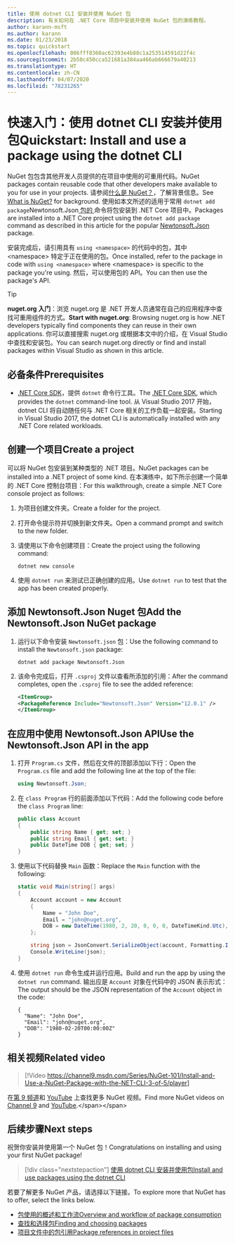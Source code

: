 ```yaml
---
title: 使用 dotnet CLI 安装并使用 NuGet 包
description: 有关如何在 .NET Core 项目中安装并使用 NuGet 包的演练教程。
author: karann-msft
ms.author: karann
ms.date: 01/23/2018
ms.topic: quickstart
ms.openlocfilehash: 006fff8360ac62393e4b88c1a253514591d22f4c
ms.sourcegitcommit: 2b50c450cca521681a384aa466ab666679a40213
ms.translationtype: HT
ms.contentlocale: zh-CN
ms.lasthandoff: 04/07/2020
ms.locfileid: "78231265"
---
```

# <a name="quickstart-install-and-use-a-package-using-the-dotnet-cli"></a><span data-ttu-id="47d63-103">快速入门：使用 dotnet CLI 安装并使用包</span><span class="sxs-lookup"><span data-stu-id="47d63-103">Quickstart: Install and use a package using the dotnet CLI</span></span>

<span data-ttu-id="47d63-104">NuGet 包包含其他开发人员提供的在项目中使用的可重用代码。</span><span class="sxs-lookup"><span data-stu-id="47d63-104">NuGet packages contain reusable code that other developers make available to you for use in your projects.</span></span> <span data-ttu-id="47d63-105">请参阅[什么是 NuGet？](../What-is-NuGet.md)，了解背景信息。</span><span class="sxs-lookup"><span data-stu-id="47d63-105">See [What is NuGet?](../What-is-NuGet.md) for background.</span></span> <span data-ttu-id="47d63-106">使用如本文所述的适用于常用 `dotnet add package`Newtonsoft.Json[ 包的 ](https://www.nuget.org/packages/Newtonsoft.Json/) 命令将包安装到 .NET Core 项目中。</span><span class="sxs-lookup"><span data-stu-id="47d63-106">Packages are installed into a .NET Core project using the `dotnet add package` command as described in this article for the popular [Newtonsoft.Json](https://www.nuget.org/packages/Newtonsoft.Json/) package.</span></span>

<span data-ttu-id="47d63-107">安装完成后，请引用具有 `using <namespace>` 的代码中的包，其中 \<namespace\> 特定于正在使用的包。</span><span class="sxs-lookup"><span data-stu-id="47d63-107">Once installed, refer to the package in code with `using <namespace>` where \<namespace\> is specific to the package you're using.</span></span> <span data-ttu-id="47d63-108">然后，可以使用包的 API。</span><span class="sxs-lookup"><span data-stu-id="47d63-108">You can then use the package's API.</span></span>

> [!Tip]
> <span data-ttu-id="47d63-109">**nuget.org 入门**：浏览 nuget.org 是 .NET 开发人员通常在自己的应用程序中查找可重用组件的方式。</span><span class="sxs-lookup"><span data-stu-id="47d63-109">**Start with nuget.org**: Browsing nuget.org is how .NET developers typically find components they can reuse in their own applications.</span></span> <span data-ttu-id="47d63-110">你可以直接搜索 nuget.org 或根据本文中的介绍，在 Visual Studio 中查找和安装包。</span><span class="sxs-lookup"><span data-stu-id="47d63-110">You can search nuget.org directly or find and install packages within Visual Studio as shown in this article.</span></span>

## <a name="prerequisites"></a><span data-ttu-id="47d63-111">必备条件</span><span class="sxs-lookup"><span data-stu-id="47d63-111">Prerequisites</span></span>

- <span data-ttu-id="47d63-112">[.NET Core SDK](https://www.microsoft.com/net/download/)，提供 `dotnet` 命令行工具。</span><span class="sxs-lookup"><span data-stu-id="47d63-112">The [.NET Core SDK](https://www.microsoft.com/net/download/), which provides the `dotnet` command-line tool.</span></span> <span data-ttu-id="47d63-113">从 Visual Studio 2017 开始，dotnet CLI 将自动随任何与 .NET Core 相关的工作负载一起安装。</span><span class="sxs-lookup"><span data-stu-id="47d63-113">Starting in Visual Studio 2017, the dotnet CLI is automatically installed with any .NET Core related workloads.</span></span>

## <a name="create-a-project"></a><span data-ttu-id="47d63-114">创建一个项目</span><span class="sxs-lookup"><span data-stu-id="47d63-114">Create a project</span></span>

<span data-ttu-id="47d63-115">可以将 NuGet 包安装到某种类型的 .NET 项目。</span><span class="sxs-lookup"><span data-stu-id="47d63-115">NuGet packages can be installed into a .NET project of some kind.</span></span> <span data-ttu-id="47d63-116">在本演练中，如下所示创建一个简单的 .NET Core 控制台项目：</span><span class="sxs-lookup"><span data-stu-id="47d63-116">For this walkthrough, create a simple .NET Core console project as follows:</span></span>

1. <span data-ttu-id="47d63-117">为项目创建文件夹。</span><span class="sxs-lookup"><span data-stu-id="47d63-117">Create a folder for the project.</span></span>

1. <span data-ttu-id="47d63-118">打开命令提示符并切换到新文件夹。</span><span class="sxs-lookup"><span data-stu-id="47d63-118">Open a command prompt and switch to the new folder.</span></span>

1. <span data-ttu-id="47d63-119">请使用以下命令创建项目：</span><span class="sxs-lookup"><span data-stu-id="47d63-119">Create the project using the following command:</span></span>

    ```dotnetcli
    dotnet new console
    ```

1. <span data-ttu-id="47d63-120">使用 `dotnet run` 来测试已正确创建的应用。</span><span class="sxs-lookup"><span data-stu-id="47d63-120">Use `dotnet run` to test that the app has been created properly.</span></span>

## <a name="add-the-newtonsoftjson-nuget-package"></a><span data-ttu-id="47d63-121">添加 Newtonsoft.Json Nuget 包</span><span class="sxs-lookup"><span data-stu-id="47d63-121">Add the Newtonsoft.Json NuGet package</span></span>

1. <span data-ttu-id="47d63-122">运行以下命令安装 `Newtonsoft.json` 包：</span><span class="sxs-lookup"><span data-stu-id="47d63-122">Use the following command to install the `Newtonsoft.json` package:</span></span>

    ```dotnetcli
    dotnet add package Newtonsoft.Json
    ```

2. <span data-ttu-id="47d63-123">该命令完成后，打开 `.csproj` 文件以查看所添加的引用：</span><span class="sxs-lookup"><span data-stu-id="47d63-123">After the command completes, open the `.csproj` file to see the added reference:</span></span>

    ```xml
   <ItemGroup>
    <PackageReference Include="Newtonsoft.Json" Version="12.0.1" />
   </ItemGroup>
    ```

## <a name="use-the-newtonsoftjson-api-in-the-app"></a><span data-ttu-id="47d63-124">在应用中使用 Newtonsoft.Json API</span><span class="sxs-lookup"><span data-stu-id="47d63-124">Use the Newtonsoft.Json API in the app</span></span>

1. <span data-ttu-id="47d63-125">打开 `Program.cs` 文件，然后在文件的顶部添加以下行：</span><span class="sxs-lookup"><span data-stu-id="47d63-125">Open the `Program.cs` file and add the following line at the top of the file:</span></span>

    ```cs
    using Newtonsoft.Json;
    ```

1. <span data-ttu-id="47d63-126">在 `class Program` 行的前面添加以下代码：</span><span class="sxs-lookup"><span data-stu-id="47d63-126">Add the following code before the `class Program` line:</span></span>

    ```cs
    public class Account
    {
        public string Name { get; set; }
        public string Email { get; set; }
        public DateTime DOB { get; set; }
    }
    ```

1. <span data-ttu-id="47d63-127">使用以下代码替换 `Main` 函数：</span><span class="sxs-lookup"><span data-stu-id="47d63-127">Replace the `Main` function with the following:</span></span>

    ```cs
    static void Main(string[] args)
    {
        Account account = new Account
        {
            Name = "John Doe",
            Email = "john@nuget.org",
            DOB = new DateTime(1980, 2, 20, 0, 0, 0, DateTimeKind.Utc),
        };

        string json = JsonConvert.SerializeObject(account, Formatting.Indented);
        Console.WriteLine(json);
    }
    ```

1. <span data-ttu-id="47d63-128">使用 `dotnet run` 命令生成并运行应用。</span><span class="sxs-lookup"><span data-stu-id="47d63-128">Build and run the app by using the `dotnet run` command.</span></span> <span data-ttu-id="47d63-129">输出应是 `Account` 对象在代码中的 JSON 表示形式：</span><span class="sxs-lookup"><span data-stu-id="47d63-129">The output should be the JSON representation of the `Account` object in the code:</span></span>

    ```output
    {
      "Name": "John Doe",
      "Email": "john@nuget.org",
      "DOB": "1980-02-20T00:00:00Z"
    }
    ```
## <a name="related-video"></a><span data-ttu-id="47d63-130">相关视频</span><span class="sxs-lookup"><span data-stu-id="47d63-130">Related video</span></span>

> [!Video https://channel9.msdn.com/Series/NuGet-101/Install-and-Use-a-NuGet-Package-with-the-NET-CLI-3-of-5/player]

<span data-ttu-id="47d63-131">在[第 9 频道](https://channel9.msdn.com/Series/NuGet-101)和 [YouTube](https://www.youtube.com/playlist?list=PLdo4fOcmZ0oVLvfkFk8O9h6v2Dcdh2bh_) 上查找更多 NuGet 视频。</span><span class="sxs-lookup"><span data-stu-id="47d63-131">Find more NuGet videos on [Channel 9](https://channel9.msdn.com/Series/NuGet-101) and [YouTube](https://www.youtube.com/playlist?list=PLdo4fOcmZ0oVLvfkFk8O9h6v2Dcdh2bh_).</span></span>

## <a name="next-steps"></a><span data-ttu-id="47d63-132">后续步骤</span><span class="sxs-lookup"><span data-stu-id="47d63-132">Next steps</span></span>

<span data-ttu-id="47d63-133">祝贺你安装并使用第一个 NuGet 包！</span><span class="sxs-lookup"><span data-stu-id="47d63-133">Congratulations on installing and using your first NuGet package!</span></span>

> [!div class="nextstepaction"]
> [<span data-ttu-id="47d63-134">使用 dotnet CLI 安装并使用包</span><span class="sxs-lookup"><span data-stu-id="47d63-134">Install and use packages using the dotnet CLI</span></span>](../consume-packages/install-use-packages-dotnet-cli.md)

<span data-ttu-id="47d63-135">若要了解更多 NuGet 产品，请选择以下链接。</span><span class="sxs-lookup"><span data-stu-id="47d63-135">To explore more that NuGet has to offer, select the links below.</span></span>

- [<span data-ttu-id="47d63-136">包使用的概述和工作流</span><span class="sxs-lookup"><span data-stu-id="47d63-136">Overview and workflow of package consumption</span></span>](../consume-packages/overview-and-workflow.md)
- [<span data-ttu-id="47d63-137">查找和选择包</span><span class="sxs-lookup"><span data-stu-id="47d63-137">Finding and choosing packages</span></span>](../consume-packages/finding-and-choosing-packages.md)
- [<span data-ttu-id="47d63-138">项目文件中的包引用</span><span class="sxs-lookup"><span data-stu-id="47d63-138">Package references in project files</span></span>](../consume-packages/package-references-in-project-files.md)
